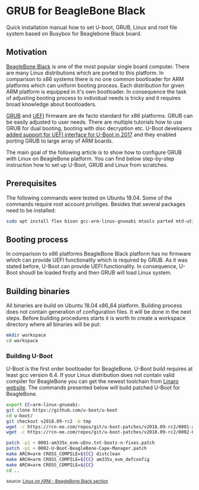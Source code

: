 # GRUB for BeagleBone Black

Quick installation manual how to set U-boot, GRUB, Linux and root file system based on Busybox for Beaglebone Black board.

## Motivation

[BeagleBone Black](https://beagleboard.org/black) is one of the most popular single board computer. There are many Linux distributions which are ported to this platform. In comparison to x86 systems there is no one common bootloader for ARM platforms which can uniform booting process. Each distribution for given ARM platform is equipped in it's own bootloader. In consequence the task of adjusting booting process to individual needs is tricky and it requires broad knowledge about bootloaders.

[GRUB](https://www.gnu.org/software/grub/) and [UEFI](https://en.wikipedia.org/wiki/Unified_Extensible_Firmware_Interface) firmware are de facto standard for x86 platforms. GRUB can be easily adjusted to user needs. There are multiple tutorials how to use GRUB for dual booting, booting with disc decryption etc. U-Boot developers [added support for UEFI interface for U-Boot in 2017](https://www.suse.com/media/article/UEFI_on_Top_of_U-Boot.pdf) and they enabled porting GRUB to large array of ARM boards.

The main goal of the following article is to show how to configure GRUB with Linux on BeagleBone platform. You can find below step-by-step instruction how to set up U-Boot, GRUB and Linux from scratches.

## Prerequisites

The following commands were tested on Ubuntu 18.04. Some of the commands require root account priviliges. Besides that several packages need to be installed:

```bash
sudo apt install flex bison gcc-arm-linux-gnueabi mtools parted mtd-utils e2fsprogs pigz
```

## Booting process

In comparison to x86 platforms BeagleBone Black platform has no firmware which can provide UEFI functionality which is required by GRUB. As it was stated before, U-Boot can provide UEFI functionality. In consequence, U-Boot shoudl be loaded firstly and then GRUB will load Linux system.


## Building binaries

All binaries are build on Ubuntu 18.04 x86_64 platform. Building process does not contain generation of configuration files. It will be done in the next steps. Before building procedures starts it is worth to create a workspace directory where all binaries will be put:

```bash
mkdir workspace
cd workspace
```

### Building U-Boot

U-Boot is the first order bootloader for BeagleBone. U-Boot build requires at least gcc version 6.4. If your Linux distribution does not contain valid compiler for BeagleBone you can get the newest toolchain from [Linaro website](https://www.linaro.org/latest/downloads/). The commands presented below will build patched U-Boot for BeagleBone.

```bash
export CC=arm-linux-gnueabi-
git clone https://github.com/u-boot/u-boot
cd u-boot/
git checkout v2018.09-rc2 -b tmp
wget -c https://rcn-ee.com/repos/git/u-boot-patches/v2018.09-rc2/0001-am335x_evm-uEnv.txt-bootz-n-fixes.patch
wget -c https://rcn-ee.com/repos/git/u-boot-patches/v2018.09-rc2/0002-U-Boot-BeagleBone-Cape-Manager.patch

patch -p1 < 0001-am335x_evm-uEnv.txt-bootz-n-fixes.patch
patch -p1 < 0002-U-Boot-BeagleBone-Cape-Manager.patch
make ARCH=arm CROSS_COMPILE=${CC} distclean
make ARCH=arm CROSS_COMPILE=${CC} am335x_evm_defconfig
make ARCH=arm CROSS_COMPILE=${CC}
cd ..
```
<sub>source: [Linux on ARM - BeagleBone Black section](https://www.digikey.com/eewiki/display/linuxonarm/BeagleBone+Black)</sub>
